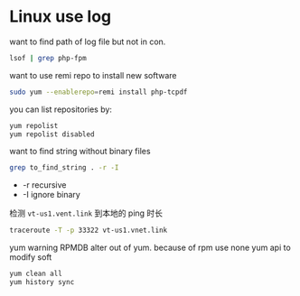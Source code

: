 # Linux use log

want to find path of log file but not in con.
```bash
lsof | grep php-fpm
```

want to use remi repo to install new software
```bash
sudo yum --enablerepo=remi install php-tcpdf
```
you can list repositories by:
```bash
yum repolist
yum repolist disabled
```

want to find string without binary files
```bash
grep to_find_string . -r -I
```
- -r recursive
- -I ignore binary

检测 `vt-us1.vent.link` 到本地的 ping 时长
```bash
traceroute -T -p 33322 vt-us1.vnet.link
```

yum warning RPMDB alter out of yum. because of rpm use none yum api to modify soft
```bash
yum clean all
yum history sync
```
